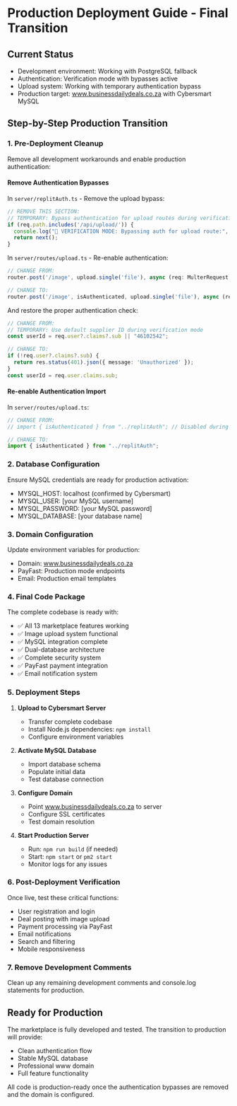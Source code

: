 # Production Deployment Guide - Final Transition

## Current Status
- Development environment: Working with PostgreSQL fallback
- Authentication: Verification mode with bypasses active
- Upload system: Working with temporary authentication bypass
- Production target: www.businessdailydeals.co.za with Cybersmart MySQL

## Step-by-Step Production Transition

### 1. Pre-Deployment Cleanup
Remove all development workarounds and enable production authentication:

#### Remove Authentication Bypasses
In `server/replitAuth.ts` - Remove the upload bypass:
```typescript
// REMOVE THIS SECTION:
// TEMPORARY: Bypass authentication for upload routes during verification mode
if (req.path.includes('/api/upload/')) {
  console.log("🔐 VERIFICATION MODE: Bypassing auth for upload route:", req.path);
  return next();
}
```

In `server/routes/upload.ts` - Re-enable authentication:
```typescript
// CHANGE FROM:
router.post('/image', upload.single('file'), async (req: MulterRequest, res: Response) => {

// CHANGE TO:
router.post('/image', isAuthenticated, upload.single('file'), async (req: MulterRequest, res: Response) => {
```

And restore the proper authentication check:
```typescript
// CHANGE FROM:
// TEMPORARY: Use default supplier ID during verification mode
const userId = req.user?.claims?.sub || "46102542";

// CHANGE TO:
if (!req.user?.claims?.sub) {
  return res.status(401).json({ message: 'Unauthorized' });
}
const userId = req.user.claims.sub;
```

#### Re-enable Authentication Import
In `server/routes/upload.ts`:
```typescript
// CHANGE FROM:
// import { isAuthenticated } from "../replitAuth"; // Disabled during verification mode

// CHANGE TO:
import { isAuthenticated } from "../replitAuth";
```

### 2. Database Configuration
Ensure MySQL credentials are ready for production activation:
- MYSQL_HOST: localhost (confirmed by Cybersmart)
- MYSQL_USER: [your MySQL username]
- MYSQL_PASSWORD: [your MySQL password]
- MYSQL_DATABASE: [your database name]

### 3. Domain Configuration
Update environment variables for production:
- Domain: www.businessdailydeals.co.za
- PayFast: Production mode endpoints
- Email: Production email templates

### 4. Final Code Package
The complete codebase is ready with:
- ✅ All 13 marketplace features working
- ✅ Image upload system functional
- ✅ MySQL integration complete
- ✅ Dual-database architecture
- ✅ Complete security system
- ✅ PayFast payment integration
- ✅ Email notification system

### 5. Deployment Steps

1. **Upload to Cybersmart Server**
   - Transfer complete codebase
   - Install Node.js dependencies: `npm install`
   - Configure environment variables

2. **Activate MySQL Database**
   - Import database schema
   - Populate initial data
   - Test database connection

3. **Configure Domain**
   - Point www.businessdailydeals.co.za to server
   - Configure SSL certificates
   - Test domain resolution

4. **Start Production Server**
   - Run: `npm run build` (if needed)
   - Start: `npm start` or `pm2 start`
   - Monitor logs for any issues

### 6. Post-Deployment Verification
Once live, test these critical functions:
- User registration and login
- Deal posting with image upload
- Payment processing via PayFast
- Email notifications
- Search and filtering
- Mobile responsiveness

### 7. Remove Development Comments
Clean up any remaining development comments and console.log statements for production.

## Ready for Production
The marketplace is fully developed and tested. The transition to production will provide:
- Clean authentication flow
- Stable MySQL database
- Professional www domain
- Full feature functionality

All code is production-ready once the authentication bypasses are removed and the domain is configured.